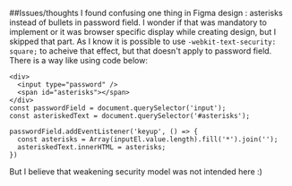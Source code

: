 ##Issues/thoughts
I found confusing one thing in Figma design : asterisks instead of bullets in password field.
I wonder if that was mandatory to implement or it was browser specific display while creating design, but I skipped that part.
As I know it is possible to use `-webkit-text-security: square;` to acheive that effect, but that doesn't apply to password field.
There is a way like using code below:
````
<div>
  <input type="password" />
  <span id="asterisks"></span>
</div>
const passwordField = document.querySelector('input');
const asteriskedText = document.querySelector('#asterisks');

passwordField.addEventListener('keyup', () => {
  const asterisks = Array(inputEl.value.length).fill('*').join('');
  asteriskedText.innerHTML = asterisks;
})
````
But I believe that weakening security model was not intended here :)
